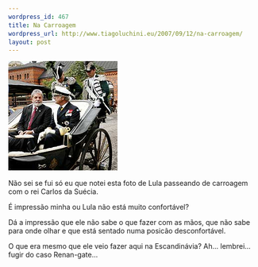 ```yaml
--- 
wordpress_id: 467
title: Na Carroagem
wordpress_url: http://www.tiagoluchini.eu/2007/09/12/na-carroagem/
layout: post
---
```

![Carroagem](/wp-content/uploads/2007/09/07254137.jpg)

Não sei se fui só eu que notei esta foto de Lula passeando de carroagem com o rei Carlos da Suécia.

É impressão minha ou Lula não está muito confortável?

Dá a impressão que ele não sabe o que fazer com as mãos, que não sabe para onde olhar e que está sentado numa posicão desconfortável.

O que era mesmo que ele veio fazer aqui na Escandinávia? Ah... lembrei... fugir do caso Renan-gate...
